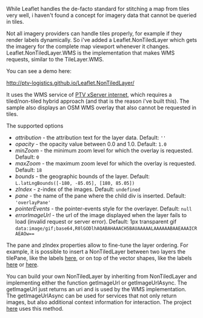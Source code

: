 While Leaflet handles the de-facto standard for stitching a map from tiles very well, 
i haven't found a concept for imagery data that cannot be queried in tiles.

Not all imagery providers can handle tiles properly, for example if they render labels dynamically.
So i've added a Leaflet.NonTiledLayer which gets the imagery for the complete map viewport whenever it changes.
Leaflet.NonTiledLayer.WMS is the implementation that makes WMS requests, similar to the TileLayer.WMS.

You can see a demo here:

http://ptv-logistics.github.io/Leaflet.NonTiledLayer/

It uses the WMS service of [PTV xServer internet](http://xserver.ptvgroup.com/en-uk/cookbook/home/), which requires a tiled/non-tiled hybrid approach (and that is the reason i've built this).
The sample also displays an OSM WMS overlay that also cannot be requested in tiles.

The supported options

* *attribution* - the attribution text for the layer data. Default: ```''```
* *opacity* - the opacity value between 0.0 and 1.0. Default: ```1.0```
* *minZoom* - the minimum zoom level for which the overlay is requested. Default: ```0```
* *maxZoom* - the maximum zoom level for which the overlay is requested. Default: ```18```
* *bounds* - the geographic bounds of the layer. Default: ```L.latLngBounds([-180, -85.05], [180, 85.05])```
* *zIndex* - z-index of the images. Default: ```undefined```
* *pane* - the name of the pane where the child div is inserted. Default: ```'overlayPane'``` 
* *pointerEvents* - the pointer-events style for the overlayer. Default: ```null```
* *errorImageUrl* - the url of the image displayed when the layer fails to load (invalid request or server error). Default: 1px transparent gif ```data:image/gif;base64,R0lGODlhAQABAHAAACH5BAUAAAAALAAAAAABAAEAAAICRAEAOw==```

The pane and zIndex properties allow to fine-tune the layer ordering. For example, it is possible to insert a NonTiledLayer between two layers the tilePane, like the labels [here](http://80.146.239.139/SpatialTutorial/05-SymbolScaling.html), or on top of the vector shapes, like the labels [here](http://ptv-logistics.github.io/fl-labs/) or [here](https://api-eu-test.cloud.ptvgroup.com/CodeSampleBrowser/index.jsp#samples/data-rendering-geoJson/view).

You can build your own NonTiledLayer by inheriting from NonTiledLayer and implementing either the function getImageUrl or getImageUrlAsync. The getImageUrl just returns an uri and is used by the WMS implementation. The getImageUrlAsync can be used for services that not only return images, but also additional context information for interaction. The project [here](https://github.com/ptv-logistics/Leaflet.PtvLayer) uses this method.
